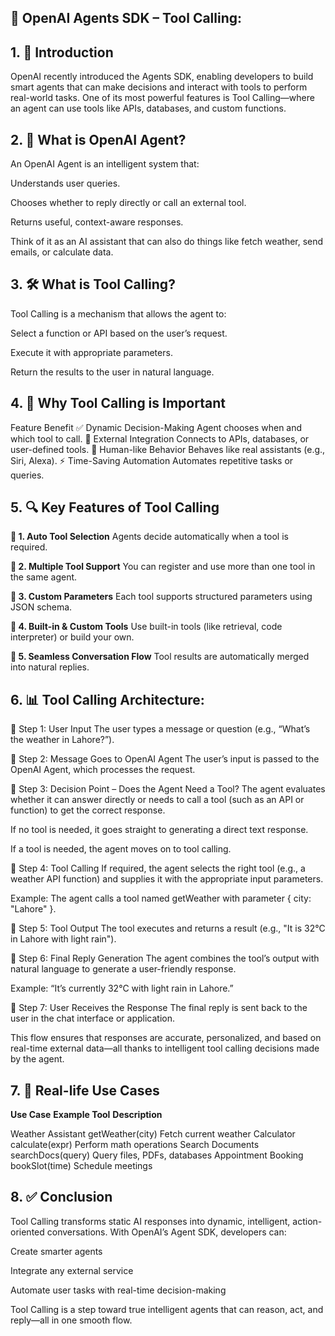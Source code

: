 ## 🚀 OpenAI Agents SDK – Tool Calling:

## 1. 📌 Introduction

OpenAI recently introduced the Agents SDK, enabling developers to build smart agents that can make decisions and interact with tools to perform real-world tasks.
One of its most powerful features is Tool Calling—where an agent can use tools like APIs, databases, and custom functions.

## 2. 🤖 What is OpenAI Agent?

An OpenAI Agent is an intelligent system that:

Understands user queries.

Chooses whether to reply directly or call an external tool.

Returns useful, context-aware responses.

Think of it as an AI assistant that can also do things like fetch weather, send emails, or calculate data.

## 3. 🛠️ What is Tool Calling?

Tool Calling is a mechanism that allows the agent to:

Select a function or API based on the user’s request.

Execute it with appropriate parameters.

Return the results to the user in natural language.

## 4. 🌟 Why Tool Calling is Important

Feature	Benefit
✅ Dynamic Decision-Making	Agent chooses when and which tool to call.
🔗 External Integration	Connects to APIs, databases, or user-defined tools.
🧠 Human-like Behavior	Behaves like real assistants (e.g., Siri, Alexa).
⚡ Time-Saving Automation	Automates repetitive tasks or queries.

## 5. 🔍 Key Features of Tool Calling

**📌 1. Auto Tool Selection**
Agents decide automatically when a tool is required.

**📌 2. Multiple Tool Support**
You can register and use more than one tool in the same agent.

**📌 3. Custom Parameters**
Each tool supports structured parameters using JSON schema.

**📌 4. Built-in & Custom Tools**
Use built-in tools (like retrieval, code interpreter) or build your own.

**📌 5. Seamless Conversation Flow**
Tool results are automatically merged into natural replies.

## 6. 📊 Tool Calling Architecture: 


🔹 Step 1: User Input
The user types a message or question (e.g., “What’s the weather in Lahore?”).

🔹 Step 2: Message Goes to OpenAI Agent
The user’s input is passed to the OpenAI Agent, which processes the request.

🔹 Step 3: Decision Point – Does the Agent Need a Tool?
The agent evaluates whether it can answer directly or needs to call a tool (such as an API or function) to get the correct response.

If no tool is needed, it goes straight to generating a direct text response.

If a tool is needed, the agent moves on to tool calling.

🔹 Step 4: Tool Calling
If required, the agent selects the right tool (e.g., a weather API function) and supplies it with the appropriate input parameters.

Example:
The agent calls a tool named getWeather with parameter { city: "Lahore" }.

🔹 Step 5: Tool Output
The tool executes and returns a result (e.g., "It is 32°C in Lahore with light rain").

🔹 Step 6: Final Reply Generation
The agent combines the tool’s output with natural language to generate a user-friendly response.

Example:
“It’s currently 32°C with light rain in Lahore.”

🔹 Step 7: User Receives the Response
The final reply is sent back to the user in the chat interface or application.

This flow ensures that responses are accurate, personalized, and based on real-time external data—all thanks to intelligent tool calling decisions made by the agent.

## 7. 🧩 Real-life Use Cases

**Use Case**	             **Example Tool**	            **Description**

Weather Assistant    	     getWeather(city)	            Fetch current weather
Calculator	               calculate(expr)	            Perform math operations
Search Documents	         searchDocs(query)	          Query files, PDFs, databases
Appointment Booking	       bookSlot(time)	              Schedule meetings

## 8. ✅ Conclusion

Tool Calling transforms static AI responses into dynamic, intelligent, action-oriented conversations. With OpenAI’s Agent SDK, developers can:

Create smarter agents

Integrate any external service

Automate user tasks with real-time decision-making

Tool Calling is a step toward true intelligent agents that can reason, act, and reply—all in one smooth flow.

